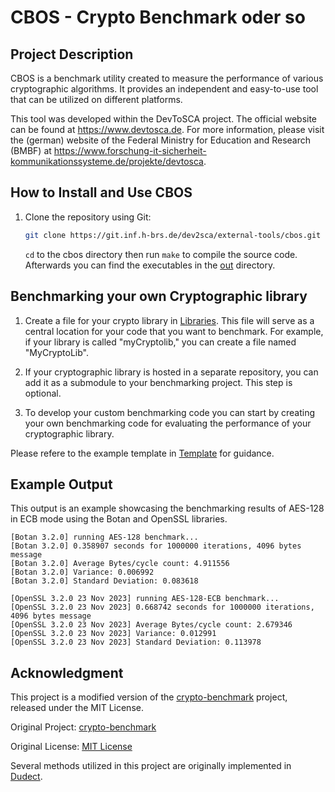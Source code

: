 # CBOS - Crypto Benchmark oder so

## Project Description
CBOS is a benchmark utility created to measure the performance of various cryptographic algorithms. It provides an independent and easy-to-use tool that can be utilized on different platforms. 

This tool was developed within the DevToSCA project. The official website can be found at https://www.devtosca.de. For more information, please visit the (german) website of the Federal Ministry for Education and Research (BMBF) at https://www.forschung-it-sicherheit-kommunikationssysteme.de/projekte/devtosca.

## How to Install and Use CBOS
1. Clone the repository using Git:
   ```bash
   git clone https://git.inf.h-brs.de/dev2sca/external-tools/cbos.git
   ```
   `cd` to the cbos directory then run `make` to compile the source code. Afterwards you can find the executables in the [out]() directory.

## Benchmarking your own Cryptographic library

1. Create a file for your crypto library in [Libraries](Libraries/). This file will serve as a central location for your code that you want to benchmark. For example, if your library is called "myCryptolib," you can create a file named "MyCryptoLib".

2. If your cryptographic library is hosted in a separate repository, you can add it as a submodule to your benchmarking project. This step is optional.

3. To develop your custom benchmarking code you can start by creating your own benchmarking code for evaluating the performance of your cryptographic library. 

Please refere to the example template in [Template](Template/) for guidance.

## Example Output
This output is an example showcasing the benchmarking results of AES-128 in ECB mode using the Botan and OpenSSL libraries.

```text
[Botan 3.2.0] running AES-128 benchmark...
[Botan 3.2.0] 0.358907 seconds for 1000000 iterations, 4096 bytes message
[Botan 3.2.0] Average Bytes/cycle count: 4.911556 
[Botan 3.2.0] Variance: 0.006992
[Botan 3.2.0] Standard Deviation: 0.083618

[OpenSSL 3.2.0 23 Nov 2023] running AES-128-ECB benchmark...
[OpenSSL 3.2.0 23 Nov 2023] 0.668742 seconds for 1000000 iterations, 4096 bytes message
[OpenSSL 3.2.0 23 Nov 2023] Average Bytes/cycle count: 2.679346 
[OpenSSL 3.2.0 23 Nov 2023] Variance: 0.012991
[OpenSSL 3.2.0 23 Nov 2023] Standard Deviation: 0.113978
```

## Acknowledgment
This project is a modified version of the [crypto-benchmark](https://github.com/mumble-voip/crypto-benchmark) project, released under the MIT License.

Original Project: [crypto-benchmark](https://github.com/mumble-voip/crypto-benchmark)

Original License: [MIT License](https://github.com/randombit/botan/blob/master/license.txt)

Several methods utilized in this project are originally implemented in [Dudect](https://github.com/oreparaz/dudect).